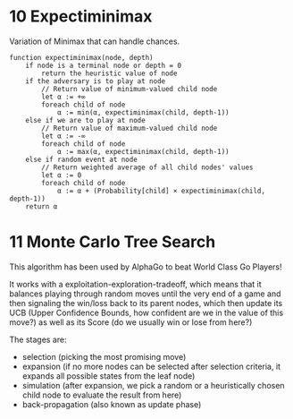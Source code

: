 # 10 Expectiminimax

Variation of Minimax that can handle chances.

```
function expectiminimax(node, depth)
    if node is a terminal node or depth = 0
        return the heuristic value of node
    if the adversary is to play at node
        // Return value of minimum-valued child node
        let α := +∞
        foreach child of node
            α := min(α, expectiminimax(child, depth-1))
    else if we are to play at node
        // Return value of maximum-valued child node
        let α := -∞
        foreach child of node
            α := max(α, expectiminimax(child, depth-1))
    else if random event at node
        // Return weighted average of all child nodes' values
        let α := 0
        foreach child of node
            α := α + (Probability[child] × expectiminimax(child, depth-1))
    return α
```

# 11 Monte Carlo Tree Search

This algorithm has been used by AlphaGo to beat World Class Go Players!

It works with a exploitation-exploration-tradeoff, which means that it balances playing through random moves until the very end of a game and then signaling the win/loss back to its parent nodes, which then update its UCB (Upper Confidence Bounds, how confident are we in the value of this move?) as well as its Score (do we usually win or lose from here?)

The stages are:
- selection (picking the most promising move)
- expansion (if no more nodes can be selected after selection criteria, it expands all possible states from the leaf node)
- simulation (after expansion, we pick a random or a heuristically chosen child node to evaluate the result from here)
- back-propagation (also known as update phase)
